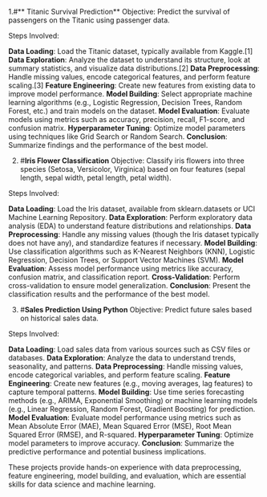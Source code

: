 1.#** Titanic Survival Prediction**
Objective: Predict the survival of passengers on the Titanic using passenger data.

Steps Involved:

**Data Loading**: Load the Titanic dataset, typically available from Kaggle.[1]
**Data Exploration**: Analyze the dataset to understand its structure, look at summary statistics, and visualize data distributions.[2]
**Data Preprocessing**: Handle missing values, encode categorical features, and perform feature scaling.[3]
**Feature Engineering**: Create new features from existing data to improve model performance.
**Model Building**: Select appropriate machine learning algorithms (e.g., Logistic Regression, Decision Trees, Random Forest, etc.) and train models on the dataset.
**Model Evaluation**: Evaluate models using metrics such as accuracy, precision, recall, F1-score, and confusion matrix.
**Hyperparameter Tuning**: Optimize model parameters using techniques like Grid Search or Random Search.
**Conclusion**: Summarize findings and the performance of the best model.

2. #**Iris Flower Classification**
Objective: Classify iris flowers into three species (Setosa, Versicolor, Virginica) based on four features (sepal length, sepal width, petal length, petal width).

Steps Involved:

**Data Loading**: Load the Iris dataset, available from sklearn.datasets or UCI Machine Learning Repository.
**Data Exploration**: Perform exploratory data analysis (EDA) to understand feature distributions and relationships.
**Data Preprocessing**: Handle any missing values (though the Iris dataset typically does not have any), and standardize features if necessary.
**Model Building**: Use classification algorithms such as K-Nearest Neighbors (KNN), Logistic Regression, Decision Trees, or Support Vector Machines (SVM).
**Model Evaluation**: Assess model performance using metrics like accuracy, confusion matrix, and classification report.
**Cross-Validation**: Perform cross-validation to ensure model generalization.
**Conclusion**: Present the classification results and the performance of the best model.

3. #**Sales Prediction Using Python**
Objective: Predict future sales based on historical sales data.

Steps Involved:

**Data Loading**: Load sales data from various sources such as CSV files or databases.
**Data Exploration**: Analyze the data to understand trends, seasonality, and patterns.
**Data Preprocessing**: Handle missing values, encode categorical variables, and perform feature scaling.
**Feature Engineering**: Create new features (e.g., moving averages, lag features) to capture temporal patterns.
**Model Building**: Use time series forecasting methods (e.g., ARIMA, Exponential Smoothing) or machine learning models (e.g., Linear Regression, Random Forest, Gradient Boosting) for prediction.
**Model Evaluation**: Evaluate model performance using metrics such as Mean Absolute Error (MAE), Mean Squared Error (MSE), Root Mean Squared Error (RMSE), and R-squared.
**Hyperparameter Tuning**: Optimize model parameters to improve accuracy.
**Conclusion**: Summarize the predictive performance and potential business implications.

These projects provide hands-on experience with data preprocessing, feature engineering, model building, and evaluation, which are essential skills for data science and machine learning. 
